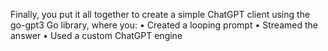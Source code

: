 Finally, you put it all together to create a simple ChatGPT client using the go-gpt3
Go library, where you:
• Created a looping prompt
• Streamed the answer
• Used a custom ChatGPT engine
